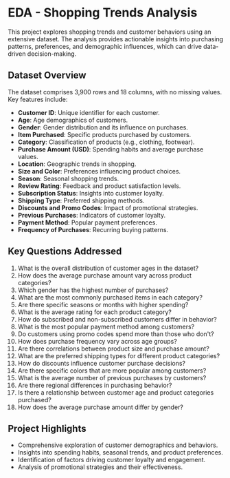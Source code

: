 # EDA - Shopping Trends Analysis

This project explores shopping trends and customer behaviors using an extensive dataset. The analysis provides actionable insights into purchasing patterns, preferences, and demographic influences, which can drive data-driven decision-making.

## Dataset Overview

The dataset comprises 3,900 rows and 18 columns, with no missing values. Key features include:

- **Customer ID**: Unique identifier for each customer.
- **Age**: Age demographics of customers.
- **Gender**: Gender distribution and its influence on purchases.
- **Item Purchased**: Specific products purchased by customers.
- **Category**: Classification of products (e.g., clothing, footwear).
- **Purchase Amount (USD)**: Spending habits and average purchase values.
- **Location**: Geographic trends in shopping.
- **Size and Color**: Preferences influencing product choices.
- **Season**: Seasonal shopping trends.
- **Review Rating**: Feedback and product satisfaction levels.
- **Subscription Status**: Insights into customer loyalty.
- **Shipping Type**: Preferred shipping methods.
- **Discounts and Promo Codes**: Impact of promotional strategies.
- **Previous Purchases**: Indicators of customer loyalty.
- **Payment Method**: Popular payment preferences.
- **Frequency of Purchases**: Recurring buying patterns.

## Key Questions Addressed

1. What is the overall distribution of customer ages in the dataset?
2. How does the average purchase amount vary across product categories?
3. Which gender has the highest number of purchases?
4. What are the most commonly purchased items in each category?
5. Are there specific seasons or months with higher spending?
6. What is the average rating for each product category?
7. How do subscribed and non-subscribed customers differ in behavior?
8. What is the most popular payment method among customers?
9. Do customers using promo codes spend more than those who don't?
10. How does purchase frequency vary across age groups?
11. Are there correlations between product size and purchase amount?
12. What are the preferred shipping types for different product categories?
13. How do discounts influence customer purchase decisions?
14. Are there specific colors that are more popular among customers?
15. What is the average number of previous purchases by customers?
16. Are there regional differences in purchasing behavior?
17. Is there a relationship between customer age and product categories purchased?
18. How does the average purchase amount differ by gender?

## Project Highlights

- Comprehensive exploration of customer demographics and behaviors.
- Insights into spending habits, seasonal trends, and product preferences.
- Identification of factors driving customer loyalty and engagement.
- Analysis of promotional strategies and their effectiveness.
